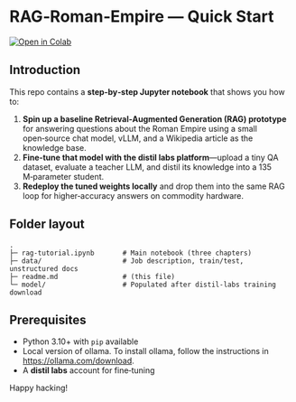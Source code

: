 # RAG‑Roman‑Empire — Quick Start

[![Open in Colab](https://colab.research.google.com/assets/colab-badge.svg)](https://colab.research.google.com/github/distil-labs/distil-labs-examples/blob/main/rag-tutorial/rag-tutorial.ipynb)

## Introduction
This repo contains a **step‑by‑step Jupyter notebook** that shows you how to:

1. **Spin up a baseline Retrieval‑Augmented Generation (RAG) prototype** for answering questions about the Roman Empire using a small open‑source chat model, vLLM, and a Wikipedia article as the knowledge base.
2. **Fine‑tune that model with the distil labs platform**—upload a tiny QA dataset, evaluate a teacher LLM, and distil its knowledge into a 135 M‑parameter student.
3. **Redeploy the tuned weights locally** and drop them into the same RAG loop for higher‑accuracy answers on commodity hardware.

## Folder layout

```
.
├─ rag-tutorial.ipynb       # Main notebook (three chapters)
├─ data/                    # Job description, train/test, unstructured docs
├─ readme.md                # (this file)
└─ model/                   # Populated after distil‑labs training download
```

## Prerequisites

* Python 3.10+ with `pip` available
* Local version of ollama. To install ollama, follow the instructions in https://ollama.com/download.
* A **distil labs** account for fine‑tuning

Happy hacking!
